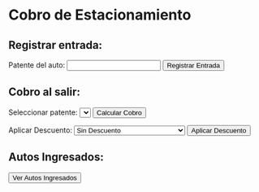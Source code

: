 <!DOCTYPE html>
<html lang="es">
<head>
  <meta charset="UTF-8">
  <meta name="viewport" content="width=device-width, initial-scale=1.0">
  <title>Cobro de Estacionamiento</title>
</head>
<body>

  <h1>Cobro de Estacionamiento</h1>

  <!-- Sección para ingresar la patente -->
  <h2>Registrar entrada:</h2>
  <form id="entradaForm">
    <label for="patenteEntrada">Patente del auto:</label>
    <input type="text" id="patenteEntrada" required>
    <button type="button" onclick="registrarEntrada()">Registrar Entrada</button>
    <p id="horaEntrada"></p>
  </form>

  <!-- Sección para seleccionar la patente al salir -->
  <h2>Cobro al salir:</h2>
  <form id="salidaForm">
    <label for="patenteSalida">Seleccionar patente:</label>
    <select id="patenteSalida" required>
      <!-- Aquí se insertarán las patentes registradas dinámicamente -->
    </select>
    <button type="button" onclick="calcularCobro()">Calcular Cobro</button>
    <p id="cobroResultado"></p>
    <label for="descuento">Aplicar Descuento:</label>
    <select id="descuento">
      <option value="0">Sin Descuento</option>
      <option value="1500">Descuento Compra (1500 pesos)</option>
      <option value="750">Descuento Pagos (750 pesos)</option>
    </select>
    <button type="button" onclick="aplicarDescuento()">Aplicar Descuento</button>
  </form>

  <!-- Pestaña para ver todos los autos ingresados -->
  <h2>Autos Ingresados:</h2>
  <button type="button" onclick="mostrarAutosIngresados()">Ver Autos Ingresados</button>
  <ul id="listaAutos"></ul>

  <script>
    // Cargar datos almacenados en localStorage al inicio
    let patentesEntrada = JSON.parse(localStorage.getItem('patentesEntrada')) || {};
    let descuentos = JSON.parse(localStorage.getItem('descuentos')) || {};

    function registrarEntrada() {
      const patente = document.getElementById('patenteEntrada').value;
      const tiempoEntrada = new Date();

      if (patente.trim() !== '') {
        patentesEntrada[patente] = {
          tiempo: tiempoEntrada,
          descuento: 0
        };

        // Mostrar la hora exacta de entrada
        document.getElementById('horaEntrada').innerText = `Hora de entrada: ${tiempoEntrada.toLocaleTimeString()}`;

        // Agregar la patente al select de salidas
        const selectSalida = document.getElementById('patenteSalida');
        const option = document.createElement('option');
        option.value = patente;
        option.text = patente;
        selectSalida.add(option);

        // Limpiar el campo de entrada
        document.getElementById('patenteEntrada').value = '';

        // Almacenar en localStorage
        localStorage.setItem('patentesEntrada', JSON.stringify(patentesEntrada));
      } else {
        alert('Por favor, ingresa una patente válida.');
      }
    }

    function calcularCobro() {
      const patenteSeleccionada = document.getElementById('patenteSalida').value;
      const descuentoAplicado = descuentos[patenteSeleccionada] || 0;

      if (patentesEntrada.hasOwnProperty(patenteSeleccionada)) {
        const tiempoEntrada = patentesEntrada[patenteSeleccionada].tiempo;
        const tiempoSalida = new Date();
        const tiempoEstacionado = Math.floor((tiempoSalida - tiempoEntrada) / (1000 * 60)); // minutos

        let cobro = 500; // Tarifa mínima

        if (tiempoEstacionado > 15) {
          cobro += (tiempoEstacionado - 15) * 25;
        }

        // Aplicar descuento
        cobro -= descuentoAplicado;

        // Mostrar el resultado del cobro
        document.getElementById('cobroResultado').innerText = `Cobro total: $${cobro}`;

      } else {
        alert('La patente seleccionada no tiene un registro de entrada.');
      }
    }

    function aplicarDescuento() {
      const patenteSeleccionada = document.getElementById('patenteSalida').value;
      const descuentoSeleccionado = parseInt(document.getElementById('descuento').value);

      if (patentesEntrada.hasOwnProperty(patenteSeleccionada)) {
        // Aplicar descuento y mostrar mensaje
        descuentos[patenteSeleccionada] = descuentoSeleccionado;
        alert(`Descuento aplicado: $${descuentoSeleccionado}`);
      } else {
        alert('La patente seleccionada no tiene un registro de entrada.');
      }

      // Almacenar en localStorage después de aplicar descuento
      localStorage.setItem('descuentos', JSON.stringify(descuentos));
    }

    function mostrarAutosIngresados() {
      const listaAutos = document.getElementById('listaAutos');
      listaAutos.innerHTML = '';

      for (const patente in patentesEntrada) {
        const tiempoEntrada = patentesEntrada[patente].tiempo;
        const listItem = document.createElement('li');
        listItem.innerText = `${patente} - Hora de entrada: ${tiempoEntrada.toLocaleTimeString()}`;
        listaAutos.appendChild(listItem);
      }
    }
  </script>

</body>
</html>

